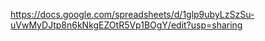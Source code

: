 https://docs.google.com/spreadsheets/d/1glp9ubyLzSzSu-uVwMyDJtp8n6kNkgEZOtR5Vp1BOgY/edit?usp=sharing

